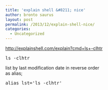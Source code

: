 ```yaml
---
title: 'explain shell &#8211; nice'
author: bronto saurus
layout: post
permalink: /2013/12/explain-shell-nice/
categories:
  - Uncategorized
---
```

<http://explainshell.com/explain?cmd=ls+-clhtr>

<pre>ls -clhtr</pre>

list by last modification date in reverse order  
as alias;

<pre>alias lst='ls -clhtr'</pre>